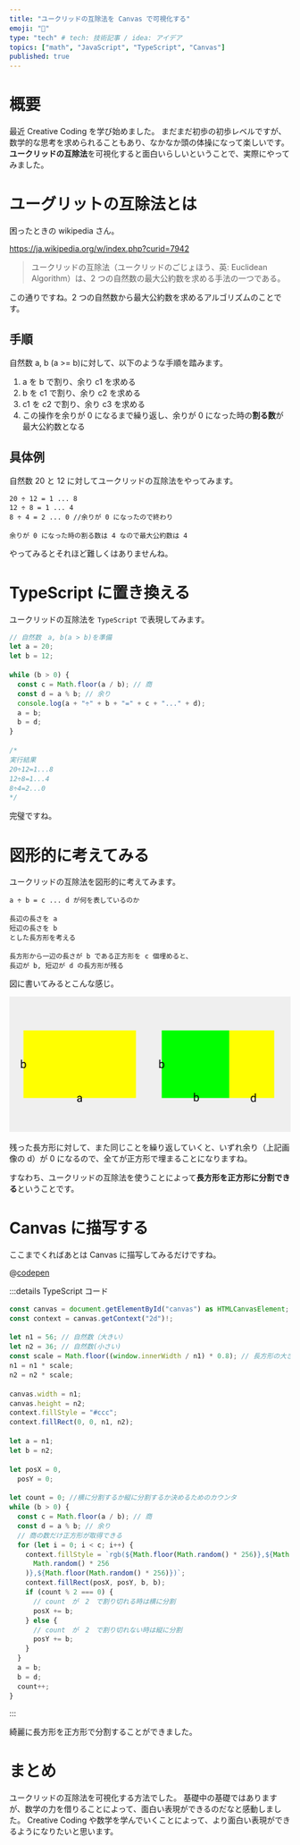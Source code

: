 ```yaml
---
title: "ユークリッドの互除法を Canvas で可視化する"
emoji: "🙆"
type: "tech" # tech: 技術記事 / idea: アイデア
topics: ["math", "JavaScript", "TypeScript", "Canvas"]
published: true
---
```


# 概要

最近 Creative Coding を学び始めました。
まだまだ初歩の初歩レベルですが、数学的な思考を求められることもあり、なかなか頭の体操になって楽しいです。
**ユークリッドの互除法**を可視化すると面白いらしいということで、実際にやってみました。

# ユーグリットの互除法とは

困ったときの wikipedia さん。

https://ja.wikipedia.org/w/index.php?curid=7942

> ユークリッドの互除法（ユークリッドのごじょほう、英: Euclidean Algorithm）は、2 つの自然数の最大公約数を求める手法の一つである。

この通りですね。2 つの自然数から最大公約数を求めるアルゴリズムのことです。

## 手順

自然数 a, b (a >= b)に対して、以下のような手順を踏みます。

1. a を b で割り、余り c1 を求める
2. b を c1 で割り、余り c2 を求める
3. c1 を c2 で割り、余り c3 を求める
4. この操作を余りが 0 になるまで繰り返し、余りが 0 になった時の**割る数**が最大公約数となる

## 具体例

自然数 20 と 12 に対してユークリッドの互除法をやってみます。

```
20 ÷ 12 = 1 ... 8
12 ÷ 8 = 1 ... 4
8 ÷ 4 = 2 ... 0 //余りが 0 になったので終わり

余りが 0 になった時の割る数は 4 なので最大公約数は 4
```

やってみるとそれほど難しくはありませんね。

# TypeScript に置き換える

ユークリッドの互除法を `TypeScript` で表現してみます。

```ts
// 自然数　a, b(a > b)を準備
let a = 20;
let b = 12;

while (b > 0) {
  const c = Math.floor(a / b); // 商
  const d = a % b; // 余り
  console.log(a + "÷" + b + "=" + c + "..." + d);
  a = b;
  b = d;
}

/*
実行結果
20÷12=1...8
12÷8=1...4
8÷4=2...0
*/
```

完璧ですね。

# 図形的に考えてみる

ユークリッドの互除法を図形的に考えてみます。

```
a ÷ b = c ... d が何を表しているのか

長辺の長さを a
短辺の長さを b
とした長方形を考える

長方形から一辺の長さが b である正方形を c 個埋めると、
長辺が b, 短辺が d の長方形が残る
```

図に書いてみるとこんな感じ。

![ユークリッドの互除法図解](/images/20211117/euclidean-algorithm.png)

残った長方形に対して、また同じことを繰り返していくと、いずれ余り（上記画像の d）が 0 になるので、全てが正方形で埋まることになりますね。

すなわち、ユークリッドの互除法を使うことによって**長方形を正方形に分割できる**ということです。

# Canvas に描写する

ここまでくればあとは Canvas に描写してみるだけですね。

@[codepen](https://codepen.io/yend24/pen/RwZXMWY)

:::details TypeScript コード

```ts
const canvas = document.getElementById("canvas") as HTMLCanvasElement;
const context = canvas.getContext("2d")!;

let n1 = 56; // 自然数（大きい）
let n2 = 36; // 自然数(小さい)
const scale = Math.floor((window.innerWidth / n1) * 0.8); // 長方形の大きさを決めるための係数。windowの横幅の0.8倍に調整
n1 = n1 * scale;
n2 = n2 * scale;

canvas.width = n1;
canvas.height = n2;
context.fillStyle = "#ccc";
context.fillRect(0, 0, n1, n2);

let a = n1;
let b = n2;

let posX = 0,
  posY = 0;

let count = 0; //横に分割するか縦に分割するか決めるためのカウンタ
while (b > 0) {
  const c = Math.floor(a / b); // 商
  const d = a % b; // 余り
  // 商の数だけ正方形が取得できる
  for (let i = 0; i < c; i++) {
    context.fillStyle = `rgb(${Math.floor(Math.random() * 256)},${Math.floor(
      Math.random() * 256
    )},${Math.floor(Math.random() * 256)})`;
    context.fillRect(posX, posY, b, b);
    if (count % 2 === 0) {
      // count　が　2　で割り切れる時は横に分割
      posX += b;
    } else {
      // count　が　2　で割り切れない時は縦に分割
      posY += b;
    }
  }
  a = b;
  b = d;
  count++;
}
```

:::

綺麗に長方形を正方形で分割することができました。

# まとめ

ユークリッドの互除法を可視化する方法でした。
基礎中の基礎ではありますが、数学の力を借りることによって、面白い表現ができるのだなと感動しました。
Creative Coding や数学を学んでいくことによって、より面白い表現ができるようになりたいと思います。

